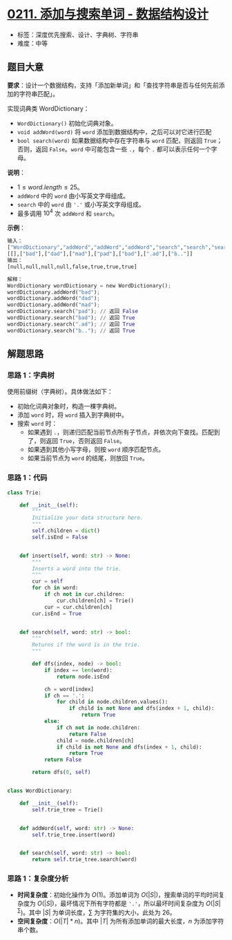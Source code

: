 # [0211. 添加与搜索单词 - 数据结构设计](https://leetcode.cn/problems/design-add-and-search-words-data-structure/)

- 标签：深度优先搜索、设计、字典树、字符串
- 难度：中等

## 题目大意

**要求**：设计一个数据结构，支持「添加新单词」和「查找字符串是否与任何先前添加的字符串匹配」。

实现词典类 WordDictionary：

- `WordDictionary()` 初始化词典对象。
- `void addWord(word)` 将 `word` 添加到数据结构中，之后可以对它进行匹配
- `bool search(word)` 如果数据结构中存在字符串与 `word` 匹配，则返回 `True`；否则，返回 `False`。`word` 中可能包含一些 `.`，每个 `.` 都可以表示任何一个字母。

**说明**：

- $1 \le word.length \le 25$。
- `addWord` 中的 `word` 由小写英文字母组成。
- `search` 中的 `word` 由 `'.'` 或小写英文字母组成。
- 最多调用 $10^4$ 次 `addWord` 和 `search`。

**示例**：

```Python
输入：
["WordDictionary","addWord","addWord","addWord","search","search","search","search"]
[[],["bad"],["dad"],["mad"],["pad"],["bad"],[".ad"],["b.."]]
输出：
[null,null,null,null,false,true,true,true]

解释：
WordDictionary wordDictionary = new WordDictionary();
wordDictionary.addWord("bad");
wordDictionary.addWord("dad");
wordDictionary.addWord("mad");
wordDictionary.search("pad"); // 返回 False
wordDictionary.search("bad"); // 返回 True
wordDictionary.search(".ad"); // 返回 True
wordDictionary.search("b.."); // 返回 True
```

## 解题思路

### 思路 1：字典树

使用前缀树（字典树）。具体做法如下：

- 初始化词典对象时，构造一棵字典树。
- 添加 `word` 时，将 `word` 插入到字典树中。
- 搜索 `word` 时：
  - 如果遇到 `.`，则递归匹配当前节点所有子节点，并依次向下查找。匹配到了，则返回 `True`，否则返回 `False`。
  - 如果遇到其他小写字母，则按 `word` 顺序匹配节点。
  - 如果当前节点为 `word` 的结尾，则放回 `True`。

### 思路 1：代码

```Python
class Trie:

    def __init__(self):
        """
        Initialize your data structure here.
        """
        self.children = dict()
        self.isEnd = False


    def insert(self, word: str) -> None:
        """
        Inserts a word into the trie.
        """
        cur = self
        for ch in word:
            if ch not in cur.children:
                cur.children[ch] = Trie()
            cur = cur.children[ch]
        cur.isEnd = True


    def search(self, word: str) -> bool:
        """
        Returns if the word is in the trie.
        """

        def dfs(index, node) -> bool:
            if index == len(word):
                return node.isEnd

            ch = word[index]
            if ch == '.':
                for child in node.children.values():
                    if child is not None and dfs(index + 1, child):
                        return True
            else:
                if ch not in node.children:
                    return False
                child = node.children[ch]
                if child is not None and dfs(index + 1, child):
                    return True
            return False

        return dfs(0, self)


class WordDictionary:

    def __init__(self):
        self.trie_tree = Trie()


    def addWord(self, word: str) -> None:
        self.trie_tree.insert(word)


    def search(self, word: str) -> bool:
        return self.trie_tree.search(word)
```

### 思路 1：复杂度分析

- **时间复杂度**：初始化操作为 $O(1)$。添加单词为 $O(|S|)$，搜索单词的平均时间复杂度为 $O(|S|)$，最坏情况下所有字符都是 `'.'`，所以最坏时间复杂度为 $O(|S|^\sum)$。其中 $|S|$  为单词长度，$\sum$ 为字符集的大小，此处为 $26$。
- **空间复杂度**：$O(|T| * n)$。其中 $|T|$ 为所有添加单词的最大长度，$n$ 为添加字符串个数。

